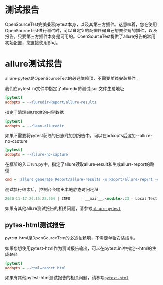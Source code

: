 # 测试报告

OpenSourceTest完美兼容pytest本身，以及其第三方插件。这意味着，您在使用OpenSourceTest进行测试时，可以自定义的配置任何自己想要使用的插件，以及报告，只要第三方插件本身是可用的。OpenSourceTest提供了allure报告的常用初始配置，您直接使用即可。

# allure测试报告

allure-pytest是OpenSourceTest的必选依赖项，不需要单独安装插件。

我们在pytest.ini文件中指定了alluredir的测试json文件生成地址

~~~ini
[pytest]
addopts = --aluredir=Report/allure-results
~~~

指定了清理alluredir的内容数据

~~~ini
[pytest]
addopts = --clean-alluredir
~~~

如果不需要将pytest获取的日志附加到报告中，可以在addopts后追加--allure-no-capture

~~~ini
[pytest]
addopts = --allure-no-capture
~~~

在框架的入口run.py中，指定了allure读取allure-result和生成allure-report的路径

~~~ini
cmd = 'allure generate Report/allure-results -o Report/allure-report -c'
~~~

测试执行结束后，控制台会输出本地静态访问地址

~~~verilog
2020-11-17 20:15:23.664 | INFO     | __main__:<module>:23 - Local Test Report Address:http://127.0.0.1:63342/model/Report/allure-report/index.html
~~~

如果有其他allure测试报告的相关问题，请参考[`allure-pytest`](https://docs.qameta.io/allure/#_pytest)

## pytes-html测试报告

pytest-html是OpenSourceTest的必选依赖项，不需要单独安装插件。

如果您想使用pytest-html作为测试报告输出，可以在pytest.ini中指定--html的生成路径

~~~ini
[pytest]
addopts = --html=report.html
~~~

如果有其他pytest-html测试报告的相关问题，请参考[`pytest-html`](https://pypi.org/project/pytest-html/)

